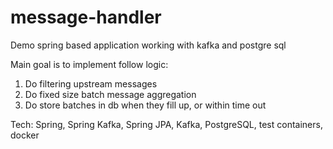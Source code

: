 # message-handler

Demo spring based application working with kafka and postgre sql

Main goal is to implement follow logic:

  1) Do filtering upstream messages
  2) Do fixed size batch message aggregation
  3) Do store batches in db when they fill up, or within time out


Tech: Spring, Spring Kafka, Spring JPA, Kafka, PostgreSQL, test containers, docker
